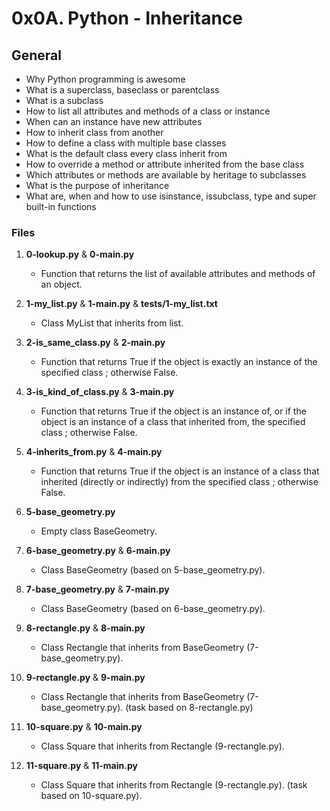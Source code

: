 # 0x0A. Python - Inheritance

## General
   - Why Python programming is awesome
   - What is a superclass, baseclass or parentclass
   - What is a subclass
   - How to list all attributes and methods of a class or instance
   - When can an instance have new attributes
   - How to inherit class from another
   - How to define a class with multiple base classes
   - What is the default class every class inherit from
   - How to override a method or attribute inherited from the base class
   - Which attributes or methods are available by heritage to subclasses
   - What is the purpose of inheritance
   - What are, when and how to use isinstance, issubclass, type and super built-in functions

### Files

1. **0-lookup.py** & **0-main.py**
   - Function that returns the list of available attributes and methods of an object.

2. **1-my_list.py** & **1-main.py** & **tests/1-my_list.txt**
   - Class MyList that inherits from list.

3. **2-is_same_class.py** & **2-main.py**
   - Function that returns True if the object is exactly an instance of the specified class ; otherwise False.

4. **3-is_kind_of_class.py** & **3-main.py**
   - Function that returns True if the object is an instance of, or if the object is an instance of a class that inherited from, the specified class ; otherwise False.

5. **4-inherits_from.py** & **4-main.py**
   - Function that returns True if the object is an instance of a class that inherited (directly or indirectly) from the specified class ; otherwise False.

6. **5-base_geometry.py**
   - Empty class BaseGeometry.

7. **6-base_geometry.py** & **6-main.py**
   - Class BaseGeometry (based on 5-base_geometry.py).

8. **7-base_geometry.py** & **7-main.py**
   - Class BaseGeometry (based on 6-base_geometry.py).

9. **8-rectangle.py** & **8-main.py**
   - Class Rectangle that inherits from BaseGeometry (7-base_geometry.py).

10. **9-rectangle.py** & **9-main.py**
    - Class Rectangle that inherits from BaseGeometry (7-base_geometry.py). (task based on 8-rectangle.py)

11. **10-square.py** & **10-main.py**
    - Class Square that inherits from Rectangle (9-rectangle.py).

12. **11-square.py** & **11-main.py**
    - Class Square that inherits from Rectangle (9-rectangle.py). (task based on 10-square.py).

